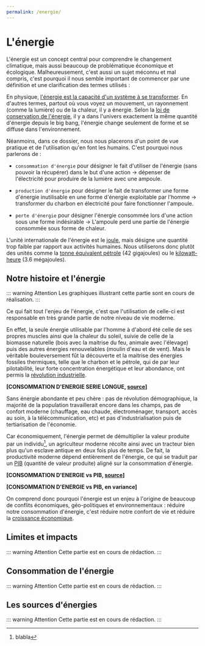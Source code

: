 ```yaml
---
permalink: /energie/
---
```


# L'énergie

L'énergie est un concept central pour comprendre le changement climatique, mais aussi beaucoup de problématique économique et écologique. Malheureusement, c'est aussi un sujet méconnu et mal compris, c'est pourquoi il nous semble important de commencer par une définition et une clarification des termes utilisés :

En physique, [l'énergie est la capacité d'un système à se transformer](https://fr.wikipedia.org/wiki/%C3%89nergie_(physique)). En d'autres termes, partout où vous voyez un mouvement, un rayonnement (comme la lumière) ou de la chaleur, il y a énergie. Selon la [loi de conservation de l'énergie](https://fr.wikipedia.org/wiki/Conservation_de_l%27%C3%A9nergie), il y a dans l'univers exactement la même quantité d'énergie depuis le big bang, l'énergie change seulement de forme et se diffuse dans l'environnement.

Néanmoins, dans ce dossier, nous nous placerons d'un point de vue pratique et de l'utilisation qu'en font les humains. C'est pourquoi nous parlerons de :

* `consommation d'énergie` pour désigner le fait d'utiliser de l'énergie (sans pouvoir la récupérer) dans le but d'une action → dépenser de l'électricité pour produire de la lumière avec une ampoule.

* `production d'énergie` pour désigner le fait de transformer une forme d'énergie inutilisable en une forme d'énergie exploitable par l'homme → transformer du charbon en électricité pour faire fonctionner l'ampoule.

* `perte d'énergie` pour désigner l'énergie consommée lors d'une action sous une forme indésirable → L'ampoule perd une partie de l'énergie consommée sous forme de chaleur.

L'unité internationale de l'énergie est le [joule](https://fr.wikipedia.org/wiki/Joule), mais désigne une quantité trop faible par rapport aux activités humaines. Nous utiliserons donc plutôt des unités comme la [tonne équivalent pétrole](https://fr.wikipedia.org/wiki/Tonne_d%27%C3%A9quivalent_p%C3%A9trole) (42 gigajoules) ou le [kilowatt-heure](https://fr.wikipedia.org/wiki/Kilowatt-heure) (3.6 mégajoules).

## Notre histoire et l'énergie

::: warning Attention
Les graphiques illustrant cette partie sont en cours de réalisation.
:::

Ce qui fait tout l'enjeu de l'énergie, c'est que l'utilisation de celle-ci est responsable en très grande partie de notre niveau de vie moderne.

En effet, la seule énergie utilisable par l'homme à d'abord été celle de ses propres muscles ainsi que la chaleur du soleil, suivie de celle de la biomasse naturelle (bois avec la maitrise du feu, animale avec l'élevage) puis des autres énergies renouvelables (moulin d'eau et de vent). Mais le véritable bouleversement fût la découverte et la maitrise des énergies fossiles thermiques, telle que le charbon et le pétrole, qui de par leur pilotabilité, leur forte concentration énergétique et leur abondance, ont permis la [révolution industrielle](https://fr.wikipedia.org/wiki/R%C3%A9volution_industrielle).

**[CONSOMMATION D'ENERGIE SERIE LONGUE, [source](https://ourworldindata.org/energy#how-much-energy-does-the-world-consume)]**

Sans énergie abondante et peu chère : pas de révolution démographique, la majorité de la population travaillerait encore dans les champs, pas de confort moderne (chauffage, eau chaude, électroménager, transport, accès au soin, à la télécommunication, etc) et pas d'industrialisation puis de tertiarisation de l'économie.

Car économiquement, l'énergie permet de démultiplier la valeur produite par un individu[^1], un agriculteur moderne récolte ainsi avec un tracteur bien plus qu'un esclave antique en deux fois plus de temps. De fait, la productivité moderne dépend entièrement de l'énergie, ce qui se traduit par un [PIB](https://fr.wikipedia.org/wiki/Produit_int%C3%A9rieur_brut) (quantité de valeur produite) aligné sur la consommation d'énergie.

[^1]: blabla

**[CONSOMMATION D'ENERGIE vs PIB, [source](https://jancovici.com/transition-energetique/choix-de-societe/quelques-reflexions-sur-la-transition-energetique/)]**

**[CONSOMMATION D'ENERGIE vs PIB, en variance]**

On comprend donc pourquoi l'énergie est un enjeu à l'origine de beaucoup de conflits économiques, géo-politiques et environnementaux : réduire notre consommation d'énergie, c'est réduire notre confort de vie et réduire la [croissance économique](https://fr.wikipedia.org/wiki/Croissance_%C3%A9conomique).

## Limites et impacts

::: warning Attention
Cette partie est en cours de rédaction.
:::

## Consommation de l'énergie

::: warning Attention
Cette partie est en cours de rédaction.
:::

## Les sources d'énergies

::: warning Attention
Cette partie est en cours de rédaction.
:::
